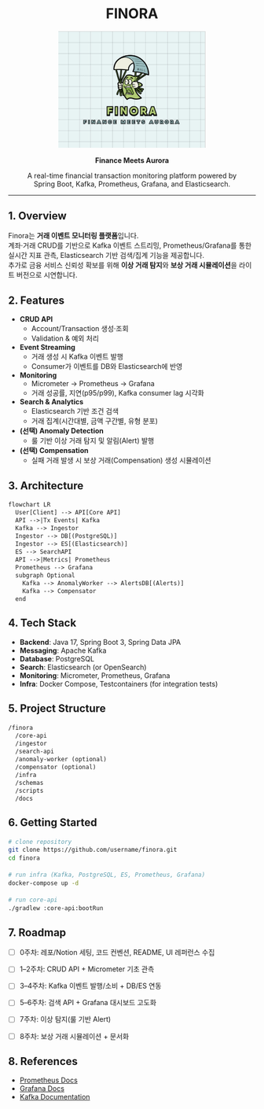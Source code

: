 <h1 align="center">FINORA</h1>

<p align="center">
  <img src="Finora_logo.jpg" alt="Finora Logo" width="300"/>
</p>

<p align="center"><b>Finance Meets Aurora</b></p>

<p align="center">
  A real-time financial transaction monitoring platform powered by 
  <br/>Spring Boot, Kafka, Prometheus, Grafana, and Elasticsearch.
</p>

---



## 1. Overview
Finora는 **거래 이벤트 모니터링 플랫폼**입니다.  
계좌·거래 CRUD를 기반으로 Kafka 이벤트 스트리밍, Prometheus/Grafana를 통한 실시간 지표 관측, Elasticsearch 기반 검색/집계 기능을 제공합니다.  
추가로 금융 서비스 신뢰성 확보를 위해 **이상 거래 탐지**와 **보상 거래 시뮬레이션**을 라이트 버전으로 시연합니다.



## 2. Features
- **CRUD API**
  - Account/Transaction 생성·조회
  - Validation & 예외 처리
- **Event Streaming**
  - 거래 생성 시 Kafka 이벤트 발행
  - Consumer가 이벤트를 DB와 Elasticsearch에 반영
- **Monitoring**
  - Micrometer → Prometheus → Grafana
  - 거래 성공률, 지연(p95/p99), Kafka consumer lag 시각화
- **Search & Analytics**
  - Elasticsearch 기반 조건 검색
  - 거래 집계(시간대별, 금액 구간별, 유형 분포)
- **(선택) Anomaly Detection**
  - 룰 기반 이상 거래 탐지 및 알림(Alert) 발행
- **(선택) Compensation**
  - 실패 거래 발생 시 보상 거래(Compensation) 생성 시뮬레이션



## 3. Architecture
```mermaid
flowchart LR
  User[Client] --> API[Core API]
  API -->|Tx Events| Kafka
  Kafka --> Ingestor
  Ingestor --> DB[(PostgreSQL)]
  Ingestor --> ES[(Elasticsearch)]
  ES --> SearchAPI
  API -->|Metrics| Prometheus
  Prometheus --> Grafana
  subgraph Optional
    Kafka --> AnomalyWorker --> AlertsDB[(Alerts)]
    Kafka --> Compensator
  end
````



## 4. Tech Stack

* **Backend**: Java 17, Spring Boot 3, Spring Data JPA
* **Messaging**: Apache Kafka
* **Database**: PostgreSQL
* **Search**: Elasticsearch (or OpenSearch)
* **Monitoring**: Micrometer, Prometheus, Grafana
* **Infra**: Docker Compose, Testcontainers (for integration tests)



## 5. Project Structure

```
/finora
  /core-api
  /ingestor
  /search-api
  /anomaly-worker (optional)
  /compensator (optional)
  /infra
  /schemas
  /scripts
  /docs
```



## 6. Getting Started

```bash
# clone repository
git clone https://github.com/username/finora.git
cd finora

# run infra (Kafka, PostgreSQL, ES, Prometheus, Grafana)
docker-compose up -d

# run core-api
./gradlew :core-api:bootRun
```



## 7. Roadmap

* [ ] 0주차: 레포/Notion 세팅, 코드 컨벤션, README, UI 레퍼런스 수집
* [ ] 1–2주차: CRUD API + Micrometer 기초 관측
* [ ] 3–4주차: Kafka 이벤트 발행/소비 + DB/ES 연동
* [ ] 5–6주차: 검색 API + Grafana 대시보드 고도화
* [ ] 7주차: 이상 탐지(룰 기반 Alert)
* [ ] 8주차: 보상 거래 시뮬레이션 + 문서화



## 8. References

* [Prometheus Docs](https://prometheus.io/docs/introduction/overview/)
* [Grafana Docs](https://grafana.com/docs/)
* [Kafka Documentation](https://kafka.apache.org/documentation/)
